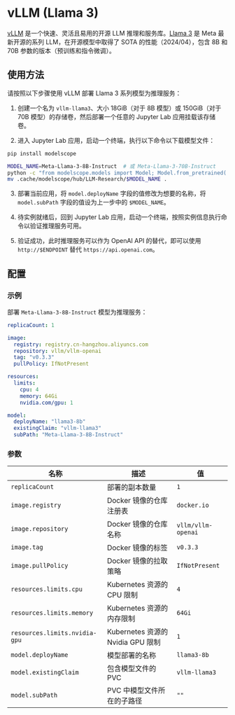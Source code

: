 # vLLM (Llama 3)

[vLLM](https://github.com/vllm-project/vllm) 是一个快速、灵活且易用的开源 LLM 推理和服务库。[Llama 3](https://llama.meta.com/llama3/) 是 Meta 最新开源的系列 LLM，在开源模型中取得了 SOTA 的性能（2024/04），包含 8B 和 70B 参数的版本（预训练和指令微调）。

## 使用方法

请按照以下步骤使用 vLLM 部署 Llama 3 系列模型为推理服务：

1. 创建一个名为 `vllm-llama3`、大小 18GiB（对于 8B 模型）或 150GiB（对于 70B 模型）的存储卷，然后部署一个任意的 Jupyter Lab 应用挂载该存储卷。

2. 进入 Jupyter Lab 应用，启动一个终端，执行以下命令以下载模型文件：

```bash
pip install modelscope

MODEL_NAME=Meta-Llama-3-8B-Instruct  # 或 Meta-Llama-3-70B-Instruct
python -c "from modelscope.models import Model; Model.from_pretrained('LLM-Research/$MODEL_NAME')"
mv .cache/modelscope/hub/LLM-Research/$MODEL_NAME .
```

3. 部署当前应用，将 `model.deployName` 字段的值修改为想要的名称，将`model.subPath` 字段的值设为上一步中的 `$MODEL_NAME`。

4. 待实例就绪后，回到 Jupyter Lab 应用，启动一个终端，按照实例信息执行命令以验证推理服务可用。

5. 验证成功，此时推理服务可以作为 OpenAI API 的替代，即可以使用 `http://$ENDPOINT` 替代 `https://api.openai.com`。

## 配置

### 示例

部署 `Meta-Llama-3-8B-Instruct` 模型为推理服务：

```yaml
replicaCount: 1

image:
  registry: registry.cn-hangzhou.aliyuncs.com
  repository: vllm/vllm-openai
  tag: "v0.3.3"
  pullPolicy: IfNotPresent

resources:
  limits:
    cpu: 4
    memory: 64Gi
    nvidia.com/gpu: 1

model:
  deployName: "llama3-8b"
  existingClaim: "vllm-llama3"
  subPath: "Meta-Llama-3-8B-Instruct"
```

### 参数

| 名称                          | 描述                              | 值                 |
| ----------------------------- | --------------------------------- | ------------------ |
| `replicaCount`                | 部署的副本数量                    | `1`                |
| `image.registry`              | Docker 镜像的仓库注册表           | `docker.io`        |
| `image.repository`            | Docker 镜像的仓库名称             | `vllm/vllm-openai` |
| `image.tag`                   | Docker 镜像的标签                 | `v0.3.3`           |
| `image.pullPolicy`            | Docker 镜像的拉取策略             | `IfNotPresent`     |
| `resources.limits.cpu`        | Kubernetes 资源的 CPU 限制        | `4`                |
| `resources.limits.memory`     | Kubernetes 资源的内存限制         | `64Gi`             |
| `resources.limits.nvidia-gpu` | Kubernetes 资源的 Nvidia GPU 限制 | `1`                |
| `model.deployName`            | 模型部署的名称                    | `llama3-8b`        |
| `model.existingClaim`         | 包含模型文件的 PVC                | `vllm-llama3`      |
| `model.subPath`               | PVC 中模型文件所在的子路径        | `""`               |
